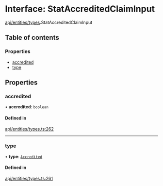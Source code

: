 # Interface: StatAccreditedClaimInput

[api/entities/types](../wiki/api.entities.types).StatAccreditedClaimInput

## Table of contents

### Properties

- [accredited](../wiki/api.entities.types.StatAccreditedClaimInput#accredited)
- [type](../wiki/api.entities.types.StatAccreditedClaimInput#type)

## Properties

### accredited

• **accredited**: `boolean`

#### Defined in

[api/entities/types.ts:262](https://github.com/PolymeshAssociation/polymesh-sdk/blob/8a9e72221/src/api/entities/types.ts#L262)

___

### type

• **type**: [`Accredited`](../wiki/api.entities.types.ClaimType#accredited)

#### Defined in

[api/entities/types.ts:261](https://github.com/PolymeshAssociation/polymesh-sdk/blob/8a9e72221/src/api/entities/types.ts#L261)
